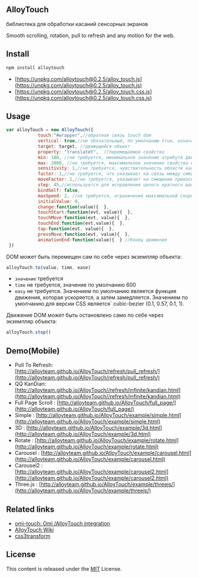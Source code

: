 ## AlloyTouch

библиотека для обработки касаний сенсорных экранов

Smooth scrolling, rotation, pull to refresh and any motion for the web.

## Install

```js
npm install alloytouch
```

* [https://unpkg.com/alloytouch@0.2.5/alloy_touch.js](https://unpkg.com/alloytouch@0.2.5/alloy_touch.js)
* [https://unpkg.com/alloytouch@0.2.5/alloy_touch.css.js](https://unpkg.com/alloytouch@0.2.5/alloy_touch.css.js)

## Usage

```js
var alloyTouch = new AlloyTouch({
            touch:"#wrapper",//обратная связь touch dom
            vertical: true,//не обязательный, по умолчанию true, означает - что касание монитора в вертикальном направлении
            target: target, //движущийся объект
            property: "translateY",  //перемещаемое свойство
            min: 100, //не требуется, минимальное значение атрибута движения
            max: 2000, //не требуется, максимальное значение свойства прокрутки
            sensitivity: 1,//не требуется, чувствительность области касания, значение по умолчанию 1, может быть отрицательной
            factor: 1,//не требуется, что указывает на связь между смещением движения смещения и атрибутом движения. Значение по умолчанию 1
            moveFactor: 1,//не требуется, указывает на смещение прикосновения и атрибут отображения атрибута движения, значение по умолчанию равно 1
            step: 45,//используется для исправления целого кратного шага
            bindSelf: false,
            maxSpeed: 2, //не требуется, ограничение максимальной скорости для сенсорной обратной связи
            initialValue: 0,
            change:function(value){  }, 
            touchStart:function(evt, value){  },
            touchMove:function(evt, value){  },
            touchEnd:function(evt,value){  },
            tap:function(evt, value){  },
            pressMove:function(evt, value){  },
            animationEnd:function(value){  } //Конец движения
 })
```

DOM может быть перемещен сам по себе через экземпляр объекта:

``` js
alloyTouch.to(value, time, ease)
```

* `значение` требуется
* `time` не требуется, значение по умолчанию 600
* `easy` не требуется. Значением по умолчанию является функция движения, которая ускоряется, а затем замедляется. Значением по умолчанию для версии CSS является` cubic-bezier (0.1, 0.57, 0.1, 1).


Движение DOM может быть остановлено само по себе через экземпляр объекта:

``` js
alloyTouch.stop()
```

## Demo(Mobile)

- Pull To Refresh: [http://alloyteam.github.io/AlloyTouch/refresh/pull_refresh/](http://alloyteam.github.io/AlloyTouch/refresh/pull_refresh/)
- QQ KanDian: [http://alloyteam.github.io/AlloyTouch//refresh/infinite/kandian.html](http://alloyteam.github.io/AlloyTouch//refresh/infinite/kandian.html)
- Full Page Scroll : [http://alloyteam.github.io/AlloyTouch/full_page/](http://alloyteam.github.io/AlloyTouch/full_page/)
- Simple : [http://alloyteam.github.io/AlloyTouch/example/simple.html](http://alloyteam.github.io/AlloyTouch/example/simple.html)
- 3D : [http://alloyteam.github.io/AlloyTouch/example/3d.html](http://alloyteam.github.io/AlloyTouch/example/3d.html)
- Rotate : [http://alloyteam.github.io/AlloyTouch/example/rotate.html](http://alloyteam.github.io/AlloyTouch/example/rotate.html)
- Carousel : [http://alloyteam.github.io/AlloyTouch/example/carousel.html](http://alloyteam.github.io/AlloyTouch/example/carousel.html)
- Carousel2 : [http://alloyteam.github.io/AlloyTouch/example/carousel2.html](http://alloyteam.github.io/AlloyTouch/example/carousel2.html)
- Three.js : [http://alloyteam.github.io/AlloyTouch/example/threejs/](http://alloyteam.github.io/AlloyTouch/example/threejs/)

## Related links

* [omi-touch: Omi /AlloyTouch integration](https://github.com/Tencent/omi/tree/master/packages/omi-touch)
* [AlloyTouch Wiki](https://github.com/AlloyTeam/AlloyTouch/wiki)
* [css3transform](https://github.com/Tencent/omi/tree/master/packages/omi-transform)

## License
This content is released under the [MIT](http://opensource.org/licenses/MIT) License.
